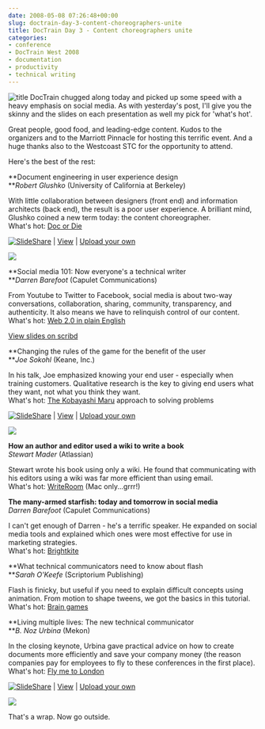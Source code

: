 ```yaml
---
date: 2008-05-08 07:26:48+00:00
slug: doctrain-day-3-content-choreographers-unite
title: DocTrain Day 3 - Content choreographers unite
categories:
- conference
- DocTrain West 2008
- documentation
- productivity
- technical writing
---
```


![title](http://wordbit.freehostia.com/wp-content/uploads/2008/05/title.png) DocTrain chugged along today and picked up some speed with a heavy emphasis on social media. As with yesterday's post, I'll give you the skinny and the slides on each presentation as well my pick for 'what's hot'. 

Great people, good food, and leading-edge content. Kudos to the organizers and to the Marriott Pinnacle for hosting this terrific event. And a huge thanks also to the Westcoast STC for the opportunity to attend.

Here's the best of the rest:


<!-- more -->
 

**Document engineering in user experience design  
**_Robert Glushko_ (University of California at Berkeley)

With little collaboration between designers (front end) and information architects (back end), the result is a poor user experience. A brilliant mind, Glushko coined a new term today: the content choreographer.  
What's hot: [Doc or Die](http://docordie.blogspot.com/)

[![SlideShare](http://static.slideshare.net/swf/logo_embd.png)](http://www.slideshare.net/?src=embed) | [View](http://www.slideshare.net/abelsp/document-engineering-in-user-experience-design) | [Upload your own](http://www.slideshare.net/upload)

![](http://counters.gigya.com/wildfire/CIMP/bT*xJmx*PTEyMTAzMTc4NzEzNTkmcHQ9MTIxMDMxNzg3NTA2MiZwPTEwMTkxJmQ9Jm49Jmc9Mg==.jpg)  

**Social media 101: Now everyone's a technical writer  
**_Darren Barefoot_ (Capulet Communications)

From Youtube to Twitter to Facebook, social media is about two-way conversations, collaboration, sharing, community, transparency, and authenticity. It also means we have to relinquish control of our content.  
What's hot: [Web 2.0 in plain English](http://commoncraft.com/)

[View slides on scribd](http://www.scribd.com/doc/2886353/Make-Your-Website-Social-Media-Ready)

**Changing the rules of the game for the benefit of the user  
**_Joe Sokohl_ (Keane, Inc.)

In his talk, Joe emphasized knowing your end user - especially when training customers. Qualitative research is the key to giving end users what they want, not what you think they want.  
What's hot: [The Kobayashi Maru](http://youtube.com/watch?v=xDE8pjiCnSw) approach to solving problems

[![SlideShare](http://static.slideshare.net/swf/logo_embd.png)](http://www.slideshare.net/?src=embed) | [View](http://www.slideshare.net/abelsp/changing-the-rules-of-the-game-for-the-benefit-of-the-user-a-kobayashi-maru-approach-to-developing-usercentered-training-content) | [Upload your own](http://www.slideshare.net/upload)

![](http://counters.gigya.com/wildfire/CIMP/bT*xJmx*PTEyMTAzMTc5Mjk5MjEmcHQ9MTIxMDMxNzkzMTQ1MyZwPTEwMTkxJmQ9Jm49Jmc9Mg==.jpg)  

**How an author and editor used a wiki to write a book**  
_Stewart Mader_ (Atlassian)

Stewart wrote his book using only a wiki. He found that communicating with his editors using a wiki was far more efficient than using email.  
What's hot: [WriteRoom](http://hogbaysoftware.com/products/writeroom) (Mac only...grrr!)

**The many-armed starfish: today and tomorrow in social media**  
_Darren Barefoot_ (Capulet Communications)

I can't get enough of Darren - he's a terrific speaker. He expanded on social media tools and explained which ones were most effective for use in marketing strategies.  
What's hot: [Brightkite](http://brightkite.com/)

**What technical communicators need to know about flash  
**_Sarah O'Keefe_ (Scriptorium Publishing)

Flash is finicky, but useful if you need to explain difficult concepts using animation. From motion to shape tweens, we got the basics in this tutorial.  
What's hot: [Brain games](http://www.lumosity.com/)

**Living multiple lives: The new technical communicator  
**_B. Noz Urbina_ (Mekon)

In the closing keynote, Urbina gave practical advice on how to create documents more efficiently and save your company money (the reason companies pay for employees to fly to these conferences in the first place).  
What's hot: [Fly me to London](http://www.x-pubs.com/)

[![SlideShare](http://static.slideshare.net/swf/logo_embd.png)](http://www.slideshare.net/?src=embed) | [View](http://www.slideshare.net/abelsp/living-multiple-lives-the-new-technical-communicator-385924) | [Upload your own](http://www.slideshare.net/upload)

![](http://counters.gigya.com/wildfire/CIMP/bT*xJmx*PTEyMTAzMTc5ODExNDAmcHQ9MTIxMDMxNzk4Mjg*MyZwPTEwMTkxJmQ9Jm49Jmc9Mg==.jpg)  

That's a wrap. Now go outside. 
